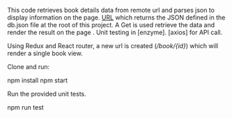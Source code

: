 This code retrieves book details data from remote url and parses json to display information on the page.
[URL](https://my-json-server.typicode.com/0plus1/CodingChallenge-react/books) which returns the JSON defined in the db.json file at the root of this project.
A Get is used retrieve the data and render the result on the page .
Unit testing in [enzyme].
[axios] for API call.






Using Redux and React router, a new url is created (_/book/{id}_) which will render a single book view.



Clone and run:

npm install
npm start


Run the provided unit tests.

npm run test

